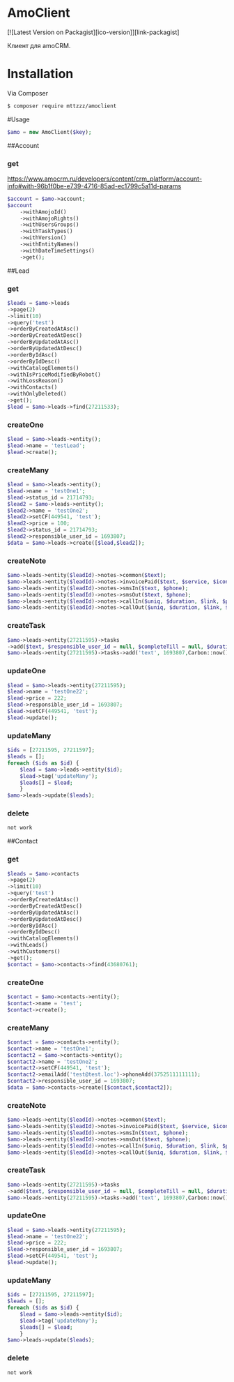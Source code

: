 # AmoClient

[![Latest Version on Packagist][ico-version]][link-packagist]


Клиент для amoCRM. 

# Installation

Via Composer

``` bash
$ composer require mttzzz/amoclient
```

#Usage
``` php
$amo = new AmoClient($key);
```
##Account
### get
https://www.amocrm.ru/developers/content/crm_platform/account-info#with-96b1f0be-e739-4716-85ad-ec1799c5a11d-params
``` php
$account = $amo->account;
$account
    ->withAmojoId()
    ->withAmojoRights()
    ->withUsersGroups()
    ->withTaskTypes()
    ->withVersion()
    ->withEntityNames()
    ->withDateTimeSettings()
    ->get();
```

##Lead
### get
``` php
$leads = $amo->leads
->page(2)
->limit(10)
->query('test')
->orderByCreatedAtAsc()
->orderByCreatedAtDesc()
->orderByUpdatedAtAsc()
->orderByUpdatedAtDesc()
->orderByIdAsc()
->orderByIdDesc()
->withCatalogElements()
->withIsPriceModifiedByRobot()
->withLossReason()
->withContacts()
->withOnlyDeleted()
->get();
$lead = $amo->leads->find(27211533);
```

### createOne
``` php
$lead = $amo->leads->entity();
$lead->name = 'testLead';
$lead->create();
```

### createMany
``` php
$lead = $amo->leads->entity();
$lead->name = 'testOne1';
$lead->status_id = 21714793;
$lead2 = $amo->leads->entity();
$lead2->name = 'testOne2';
$lead2->setCF(449541, 'test');
$lead2->price = 100;
$lead2->status_id = 21714793;
$lead2->responsible_user_id = 1693807;
$data = $amo->leads->create([$lead,$lead2]);
```

### createNote
``` php
$amo->leads->entity($leadId)->notes->common($text);
$amo->leads->entity($leadId)->notes->invoicePaid($text, $service, $icon_url);
$amo->leads->entity($leadId)->notes->smsIn($text, $phone);
$amo->leads->entity($leadId)->notes->smsOut($text, $phone);
$amo->leads->entity($leadId)->notes->callIn($uniq, $duration, $link, $phone, $source = 'ASTERISK');
$amo->leads->entity($leadId)->notes->callOut($uniq, $duration, $link, $phone, $source = 'ASTERISK');
```

### createTask
``` php
$amo->leads->entity(27211595)->tasks
->add($text, $responsible_user_id = null, $completeTill = null, $duration = null, $type = 2)
$amo->leads->entity(27211595)->tasks->add('text', 1693807,Carbon::now()->addHour()->timestamp, 60 * 60, 2);
```

### updateOne
``` php
$lead = $amo->leads->entity(27211595);
$lead->name = 'testOne22';
$lead->price = 222;
$lead->responsible_user_id = 1693807;
$lead->setCF(449541, 'test');
$lead->update();
```

### updateMany
``` php
$ids = [27211595, 27211597];
$leads = [];
foreach ($ids as $id) {
    $lead = $amo->leads->entity($id);
    $lead->tag('updateMany');
    $leads[] = $lead;
    }
$amo->leads->update($leads);
```

### delete
``` php
not work
```



##Contact
### get
``` php
$leads = $amo->contacts
->page(2)
->limit(10)
->query('test')
->orderByCreatedAtAsc()
->orderByCreatedAtDesc()
->orderByUpdatedAtAsc()
->orderByUpdatedAtDesc()
->orderByIdAsc()
->orderByIdDesc()
->withCatalogElements()
->withLeads()
->withCustomers()
->get();
$contact = $amo->contacts->find(43680761);
```

### createOne
``` php
$contact = $amo->contacts->entity();
$contact->name = 'test';
$contact->create();
```

### createMany
``` php
$contact = $amo->contacts->entity();
$contact->name = 'testOne1';
$contact2 = $amo->contacts->entity();
$contact2->name = 'testOne2';
$contact2->setCF(449541, 'test');
$contact2->emailAdd('test@test.loc')->phoneAdd(3752511111111);
$contact2->responsible_user_id = 1693807;
$data = $amo->contacts->create([$contact,$contact2]);
```

### createNote
``` php
$amo->leads->entity($leadId)->notes->common($text);
$amo->leads->entity($leadId)->notes->invoicePaid($text, $service, $icon_url);
$amo->leads->entity($leadId)->notes->smsIn($text, $phone);
$amo->leads->entity($leadId)->notes->smsOut($text, $phone);
$amo->leads->entity($leadId)->notes->callIn($uniq, $duration, $link, $phone, $source = 'ASTERISK');
$amo->leads->entity($leadId)->notes->callOut($uniq, $duration, $link, $phone, $source = 'ASTERISK');
```

### createTask
``` php
$amo->leads->entity(27211595)->tasks
->add($text, $responsible_user_id = null, $completeTill = null, $duration = null, $type = 2)
$amo->leads->entity(27211595)->tasks->add('text', 1693807,Carbon::now()->addHour()->timestamp, 60 * 60, 2);
```

### updateOne
``` php
$lead = $amo->leads->entity(27211595);
$lead->name = 'testOne22';
$lead->price = 222;
$lead->responsible_user_id = 1693807;
$lead->setCF(449541, 'test');
$lead->update();
```

### updateMany
``` php
$ids = [27211595, 27211597];
$leads = [];
foreach ($ids as $id) {
    $lead = $amo->leads->entity($id);
    $lead->tag('updateMany');
    $leads[] = $lead;
    }
$amo->leads->update($leads);
```

### delete
``` php
not work
```



